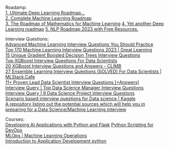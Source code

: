 
Roadamp: <br>
[1. Ultimate Deep Learning Roadmap...](https://www.kaggle.com/discussions/getting-started/218320) <br>
[2. Complete Machine Learning Roadmap](https://prepinsta.com/complete-machine-learning-roadmap/)<br>
[3. The Roadmap of Mathematics for Machine Learning](https://tivadardanka.com/blog/roadmap-of-mathematics-for-machine-learning)
[4. Yet another Deep Learning roadmap](https://itkpi.pp.ua/deep-learning-roadmap/)
[5. NLP Roadmap 2023 with Free Resources.](https://blog.futuresmart.ai/nlp-roadmap-2023-with-free-resources)


Interview Questions:<br>
[Advanced Machine Learning Interview Questions You Should Practice](https://www.interviewkickstart.com/interview-questions/advanced-machine-learning-interview-questions)<br>
[Top 170 Machine Learning Interview Questions 2023 | Great Learning](https://www.mygreatlearning.com/blog/machine-learning-interview-questions/)<br>
[15 Unique Gradient Boosted Decision Trees Interview Questions](https://analyticsarora.com/9-unique-gbdt-machine-learning-interview-questions/)<br>
[Top XGBoost Interview Questions For Data Scientists](https://analyticsindiamag.com/top-xgboost-interview-questions-for-data-scientists/)<br>
[20 XGBoost Interview Questions and Answers - CLIMB](https://climbtheladder.com/xgboost-interview-questions/)<br>
[27 Ensemble Learning Interview Questions (SOLVED) For Data Scientists | MLStack.Cafe](https://www.mlstack.cafe/blog/ensemble-learning-interview-questions)<br>
[11+ Proven Lead Data Scientist Interview Questions [+Answers]](https://resources.workable.com/lead-data-scientist-interview-questions)<br>
[Interview Query | Top Data Science Manager Interview Questions](https://www.interviewquery.com/p/data-science-manager-interview-questions) <br>
[Interview Query | 9 Data Science Project Interview Questions](https://www.interviewquery.com/p/data-science-project-interview)<br>
[Scenario based interview questions for Data science | Kaggle](https://www.kaggle.com/general/231361)<br>
[A repository listing out the potential sources which will help you in preparing for a Data Science/Machine Learning interview](https://github.com/rbhatia46/Data-Science-Interview-Resources)<br>



Courses: <br>
[Developing AI Applications with Python and Flask](https://coursera.org/learn/python-project-for-ai-application-development)
[Python Scripting for DevOps](https://coursera.org/specializations/python-scripting-devops)<br>
[MLOps | Machine Learning Operations](https://coursera.org/specializations/mlops-machine-learning-duke)<br>
[Introduction to Application Development python](https://coursera.org/specializations/beginning-application-developer)<br>




